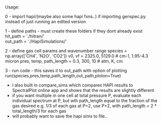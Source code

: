 Usage:

0 - import hapi/(maybe also some hapi fxns..) if importing genspec.py instead of just running an edited version

1 - define paths - must create these folders if they dont already exist
	hit_path = './hitran/'              
	out_path = './HapiSimulations/'

2 - define gas cell params and wavenumber range
	species = np.array(['CH4', 'N2O', 'CO2'])
	v0, vf  = 2325.0, 5129.0           # cm-1, 1.95-4.3 micron
	pres, temp, path_length  = 0.3, 300, 10 # atm, K, cm

3 - run code - this saves it to out_path with option of plotting
	run(species,pres,temp,path_length,out_path,ploton=True)


* I also built in compare_sims which compares HAPI results to SpectralPlot online app and shows that the results are slightly different
* if you want multiple in one cell at total pressure P, evaluate each individual spectrum at P, but wth path_length equal to the fraction of the gas desired e.g. 1/3 of each gas at P=2, use P=2, with path_length = 2 * total_length/3 for each gas
* will probably want to save the hapi sims to file..



